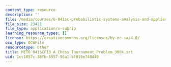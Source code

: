 ```yaml
---
content_type: resource
description: ''
file: /media/courses/6-041sc-probabilistic-systems-analysis-and-applied-probability-fall-2013/1cc1857c38fb555796a18f016e740449_MIT6_041SCF13_A_Chess_Tournament_Problem_300k.vtt
file_size: 23421
file_type: application/x-subrip
learning_resource_types: []
license: https://creativecommons.org/licenses/by-nc-sa/4.0/
ocw_type: OCWFile
resourcetype: Other
title: MIT6_041SCF13_A_Chess_Tournament_Problem_300k.srt
uid: 1cc1857c-38fb-5557-96a1-8f016e740449
---
```


